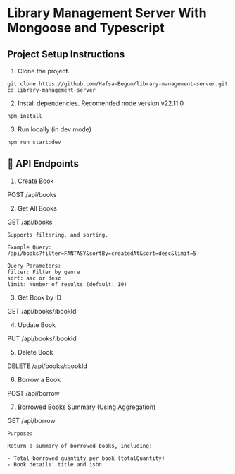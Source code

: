 # Library Management Server With Mongoose and Typescript
## Project Setup Instructions
1. Clone the project.
```
git clone https://github.com/Hafsa-Begum/library-management-server.git
cd library-management-server

```
2. Install dependencies. Recomended node version v22.11.0
```
npm install

```
3. Run locally (in dev mode)
```
npm run start:dev

```
## 📒 API Endpoints
1. Create Book

POST /api/books

2. Get All Books

GET /api/books

    Supports filtering, and sorting.

    Example Query:
    /api/books?filter=FANTASY&sortBy=createdAt&sort=desc&limit=5

    Query Parameters:
    filter: Filter by genre
    sort: asc or desc
    limit: Number of results (default: 10)

3. Get Book by ID

GET /api/books/:bookId

4. Update Book

PUT /api/books/:bookId

5. Delete Book

DELETE /api/books/:bookId

6. Borrow a Book

POST /api/borrow

7. Borrowed Books Summary (Using Aggregation)

GET /api/borrow

    Purpose:

    Return a summary of borrowed books, including:

    - Total borrowed quantity per book (totalQuantity)
    - Book details: title and isbn